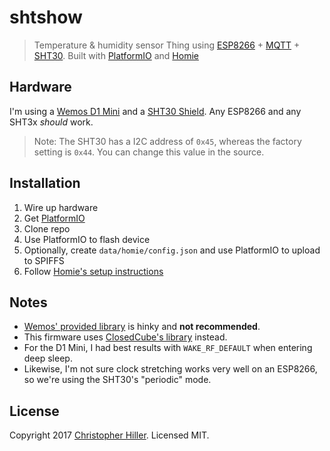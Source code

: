 # shtshow

> Temperature & humidity sensor Thing using [ESP8266] + [MQTT] + [SHT30].  Built with [PlatformIO] and [Homie]

## Hardware

I'm using a [Wemos D1 Mini] and a [SHT30 Shield].  Any ESP8266 and any SHT3x *should* work.

> Note: The SHT30 has a I2C address of `0x45`, whereas the factory setting is `0x44`.  You can change this value in the source.

## Installation

1. Wire up hardware
1. Get [PlatformIO]
1. Clone repo
1. Use PlatformIO to flash device
1. Optionally, create `data/homie/config.json` and use PlatformIO to upload to SPIFFS
1. Follow [Homie's setup instructions](https://homie-esp8266.readme.io/docs/getting-started) 

## Notes

- [Wemos' provided library](https://github.com/wemos/WEMOS_SHT3x_Arduino_Library) is hinky and **not recommended**.
- This firmware uses [ClosedCube's library](https://github.com/closedcube/ClosedCube_SHT31D_Arduino) instead.
- For the D1 Mini, I had best results with `WAKE_RF_DEFAULT` when entering deep sleep.
- Likewise, I'm not sure clock stretching works very well on an ESP8266, so we're using the SHT30's "periodic" mode.

## License

Copyright 2017 [Christopher Hiller].  Licensed MIT.

[Homie]: https://homie-esp8266.readme.io/
[SHT30]: https://www.sensirion.com/en/environmental-sensors/humidity-sensors/digital-humidity-sensors-for-various-applications/
[PlatformIO]: http://platformio.org/
[ESP8266]: http://esp8266.net/
[Wemos D1 Mini]: https://www.wemos.cc/product/d1-mini.html
[SHT30 Shield]: https://www.wemos.cc/product/sht30-shield.html
[MQTT]: http://mqtt.org
[Christopher Hiller]: https://boneskull.com
